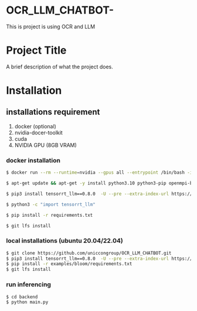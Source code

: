 # OCR_LLM_CHATBOT-
This is project is using OCR and LLM

# Project Title

A brief description of what the project does.

# Installation

## installations requirement  

1. docker (optional)
2. nvidia-docer-toolkit
3. cuda
4. NVIDIA GPU (8GB VRAM)


### docker installation
```bash
$ docker run --rm --runtime=nvidia --gpus all --entrypoint /bin/bash -it nvidia/cuda:12.1.0-devel-ubuntu22.04

$ apt-get update && apt-get -y install python3.10 python3-pip openmpi-bin libopenmpi-dev git

$ pip3 install tensorrt_llm==0.8.0  -U --pre --extra-index-url https://pypi.nvidia.com

$ python3 -c "import tensorrt_llm"

$ pip install -r requirements.txt

$ git lfs install
```


### local installations (ubuntu 20.04/22.04)

```bash
$ git clone https://github.com/uniccongroup/OCR_LLM_CHATBOT.git
$ pip3 install tensorrt_llm==0.8.0  -U --pre --extra-index-url https://pypi.nvidia.com
$ pip install -r examples/bloom/requirements.txt
$ git lfs install
```

### run inferencing 
```bash
$ cd backend
$ python main.py

```
